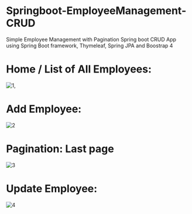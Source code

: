 # Springboot-EmployeeManagement-CRUD     
Simple Employee Management with Pagination Spring boot CRUD App using Spring Boot framework, Thymeleaf, Spring JPA and Boostrap 4

# Home / List of All Employees:
![1](https://user-images.githubusercontent.com/91146041/204871017-4c78cfd7-789d-4468-bdbd-90e000be69bc.png),

# Add Employee:
![2](https://user-images.githubusercontent.com/91146041/204871029-18eb15a4-ed18-4427-80f1-5e427a36984e.png)

# Pagination: Last page
![3](https://user-images.githubusercontent.com/91146041/204871031-846466bb-a1e3-42ca-bf46-4b2892b52aa4.png)

# Update Employee:
![4](https://user-images.githubusercontent.com/91146041/204871198-205f7bfb-1c7b-4e2c-aa7b-2c23fb6af966.png)
